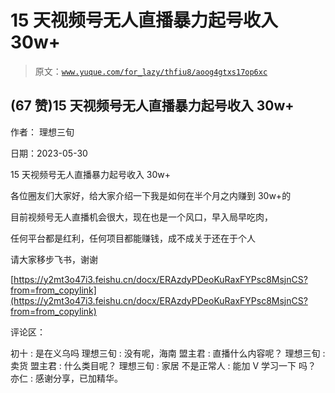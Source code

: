 # 15 天视频号无人直播暴力起号收入 30w+

> 原文：[`www.yuque.com/for_lazy/thfiu8/aoog4gtxs17op6xc`](https://www.yuque.com/for_lazy/thfiu8/aoog4gtxs17op6xc)



## (67 赞)15 天视频号无人直播暴力起号收入 30w+ 

作者： 理想三旬 

日期：2023-05-30 

15 天视频号无人直播暴力起号收入 30w+ 

各位圈友们大家好，给大家介绍一下我是如何在半个月之内赚到 30w+的 

目前视频号无人直播机会很大，现在也是一个风口，早入局早吃肉， 

任何平台都是红利，任何项目都能赚钱，成不成关于还在于个人 

请大家移步飞书，谢谢 

[https://y2mt3o47i3.feishu.cn/docx/ERAzdyPDeoKuRaxFYPsc8MsjnCS?from=from_copylink](https://y2mt3o47i3.feishu.cn/docx/ERAzdyPDeoKuRaxFYPsc8MsjnCS?from=from_copylink) 

评论区： 

初十 : 是在义乌吗 理想三旬 : 没有呢，海南 盟主君 : 直播什么内容呢？ 理想三旬 : 卖货 盟主君 : 什么类目呢？ 理想三旬 : 家居 不是正常人 : 能加 V 学习一下 吗？ 亦仁 : 感谢分享，已加精华。